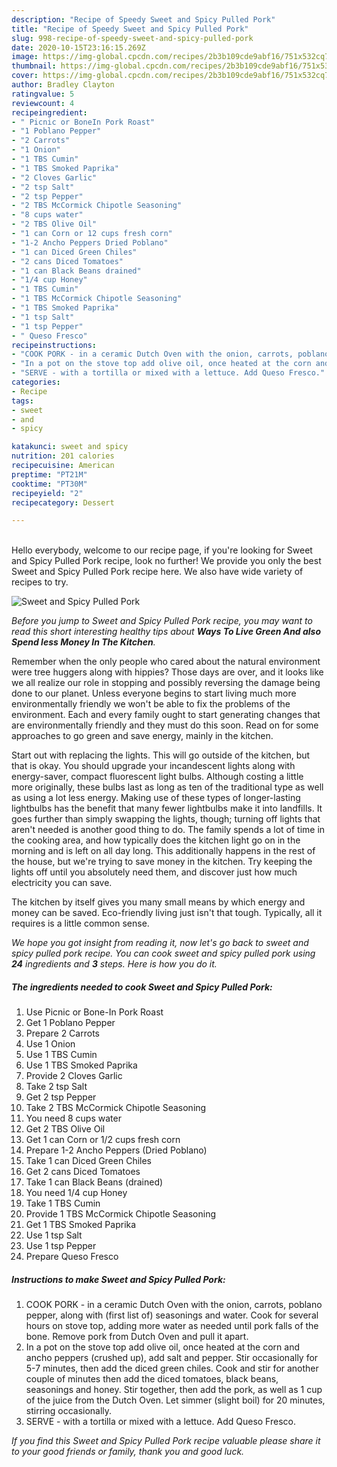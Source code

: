 ```yaml
---
description: "Recipe of Speedy Sweet and Spicy Pulled Pork"
title: "Recipe of Speedy Sweet and Spicy Pulled Pork"
slug: 998-recipe-of-speedy-sweet-and-spicy-pulled-pork
date: 2020-10-15T23:16:15.269Z
image: https://img-global.cpcdn.com/recipes/2b3b109cde9abf16/751x532cq70/sweet-and-spicy-pulled-pork-recipe-main-photo.jpg
thumbnail: https://img-global.cpcdn.com/recipes/2b3b109cde9abf16/751x532cq70/sweet-and-spicy-pulled-pork-recipe-main-photo.jpg
cover: https://img-global.cpcdn.com/recipes/2b3b109cde9abf16/751x532cq70/sweet-and-spicy-pulled-pork-recipe-main-photo.jpg
author: Bradley Clayton
ratingvalue: 5
reviewcount: 4
recipeingredient:
- " Picnic or BoneIn Pork Roast"
- "1 Poblano Pepper"
- "2 Carrots"
- "1 Onion"
- "1 TBS Cumin"
- "1 TBS Smoked Paprika"
- "2 Cloves Garlic"
- "2 tsp Salt"
- "2 tsp Pepper"
- "2 TBS McCormick Chipotle Seasoning"
- "8 cups water"
- "2 TBS Olive Oil"
- "1 can Corn or 12 cups fresh corn"
- "1-2 Ancho Peppers Dried Poblano"
- "1 can Diced Green Chiles"
- "2 cans Diced Tomatoes"
- "1 can Black Beans drained"
- "1/4 cup Honey"
- "1 TBS Cumin"
- "1 TBS McCormick Chipotle Seasoning"
- "1 TBS Smoked Paprika"
- "1 tsp Salt"
- "1 tsp Pepper"
- " Queso Fresco"
recipeinstructions:
- "COOK PORK - in a ceramic Dutch Oven with the onion, carrots, poblano pepper, along with (first list of) seasonings and water. Cook for several hours on stove top, adding more water as needed until pork falls of the bone. Remove pork from Dutch Oven and pull it apart."
- "In a pot on the stove top add olive oil, once heated at the corn and ancho peppers (crushed up), add salt and pepper. Stir occasionally for 5-7 minutes, then add the diced green chiles. Cook and stir for another couple of minutes then add the diced tomatoes, black beans, seasonings and honey. Stir together, then add the pork, as well as 1 cup of the juice from the Dutch Oven. Let simmer (slight boil) for 20 minutes, stirring occasionally."
- "SERVE - with a tortilla or mixed with a lettuce. Add Queso Fresco."
categories:
- Recipe
tags:
- sweet
- and
- spicy

katakunci: sweet and spicy 
nutrition: 201 calories
recipecuisine: American
preptime: "PT21M"
cooktime: "PT30M"
recipeyield: "2"
recipecategory: Dessert

---
```

<br>
Hello everybody, welcome to our recipe page, if you're looking for Sweet and Spicy Pulled Pork recipe, look no further! We provide you only the best Sweet and Spicy Pulled Pork recipe here. We also have wide variety of recipes to try.
<br>


![Sweet and Spicy Pulled Pork](https://img-global.cpcdn.com/recipes/2b3b109cde9abf16/751x532cq70/sweet-and-spicy-pulled-pork-recipe-main-photo.jpg)

<i>Before you jump to Sweet and Spicy Pulled Pork recipe, you may want to read this short interesting healthy tips about 
<strong>Ways To Live Green And also Spend less Money In The Kitchen</strong>.</i>
</br>

Remember when the only people who cared about the natural environment were tree huggers along with hippies? Those days are over, and it looks like we all realize our role in stopping and possibly reversing the damage being done to our planet. Unless everyone begins to start living much more environmentally friendly we won't be able to fix the problems of the environment. Each and every family ought to start generating changes that are environmentally friendly and they must do this soon. Read on for some approaches to go green and save energy, mainly in the kitchen.

Start out with replacing the lights. This will go outside of the kitchen, but that is okay. You should upgrade your incandescent lights along with energy-saver, compact fluorescent light bulbs. Although costing a little more originally, these bulbs last as long as ten of the traditional type as well as using a lot less energy. Making use of these types of longer-lasting lightbulbs has the benefit that many fewer lightbulbs make it into landfills. It goes further than simply swapping the lights, though; turning off lights that aren't needed is another good thing to do. The family spends a lot of time in the cooking area, and how typically does the kitchen light go on in the morning and is left on all day long. This additionally happens in the rest of the house, but we're trying to save money in the kitchen. Try keeping the lights off until you absolutely need them, and discover just how much electricity you can save.

The kitchen by itself gives you many small means by which energy and money can be saved. Eco-friendly living just isn't that tough. Typically, all it requires is a little common sense.


<i>We hope you got insight from reading it, now let's go back to sweet and spicy pulled pork recipe. You can cook sweet and spicy pulled pork using <strong>24</strong> ingredients and <strong>3</strong> steps. Here is how you do it.
</i>

##### The ingredients needed to cook Sweet and Spicy Pulled Pork:

1. Use  Picnic or Bone-In Pork Roast
1. Get 1 Poblano Pepper
1. Prepare 2 Carrots
1. Use 1 Onion
1. Use 1 TBS Cumin
1. Use 1 TBS Smoked Paprika
1. Provide 2 Cloves Garlic
1. Take 2 tsp Salt
1. Get 2 tsp Pepper
1. Take 2 TBS McCormick Chipotle Seasoning
1. You need 8 cups water
1. Get 2 TBS Olive Oil
1. Get 1 can Corn or 1/2 cups fresh corn
1. Prepare 1-2 Ancho Peppers (Dried Poblano)
1. Take 1 can Diced Green Chiles
1. Get 2 cans Diced Tomatoes
1. Take 1 can Black Beans (drained)
1. You need 1/4 cup Honey
1. Take 1 TBS Cumin
1. Provide 1 TBS McCormick Chipotle Seasoning
1. Get 1 TBS Smoked Paprika
1. Use 1 tsp Salt
1. Use 1 tsp Pepper
1. Prepare  Queso Fresco


##### Instructions to make Sweet and Spicy Pulled Pork:

1. COOK PORK - in a ceramic Dutch Oven with the onion, carrots, poblano pepper, along with (first list of) seasonings and water. Cook for several hours on stove top, adding more water as needed until pork falls of the bone. Remove pork from Dutch Oven and pull it apart.
1. In a pot on the stove top add olive oil, once heated at the corn and ancho peppers (crushed up), add salt and pepper. Stir occasionally for 5-7 minutes, then add the diced green chiles. Cook and stir for another couple of minutes then add the diced tomatoes, black beans, seasonings and honey. Stir together, then add the pork, as well as 1 cup of the juice from the Dutch Oven. Let simmer (slight boil) for 20 minutes, stirring occasionally.
1. SERVE - with a tortilla or mixed with a lettuce. Add Queso Fresco.


<i>If you find this Sweet and Spicy Pulled Pork recipe valuable please share it to your good friends or family, thank you and good luck.</i>

